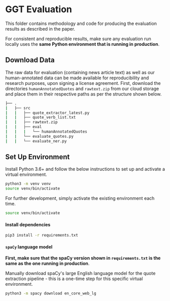 # GGT Evaluation
This folder contains methodology and code for producing the evaluation results as described in the paper.

For consistent and reproducible results, make sure any evaluation run locally uses the **same Python environment that is running in production**.

## Download Data
The raw data for evaluation (containing news article text) as well as our human-annotated data can be made available for reproducibility and research purposes, upon signing a license agreement.
First, download the directories `humanAnnotatedQuotes` and `rawtext.zip` from our cloud storage and place them in their respective paths as per the structure shown below.

```sh
├── .
|   ├── src
|   |   ├── quote_extractor_latest.py
|   |   ├── quote_verb_list.txt
|   |   ├── rawtext.zip
|   |   ├── eval
|   |   |   └── humanAnnotatedQuotes
|   |   └── evaluate_quotes.py
|   |   └── evaluate_ner.py
```

## Set Up Environment
Install Python 3.6+ and follow the below instructions to set up and activate a virtual environment.

```sh
python3 -m venv venv
source venv/bin/activate
```
For further development, simply activate the existing environment each time.
```sh
source venv/bin/activate
```

#### Install dependencies
```sh
pip3 install -r requirements.txt
```

#### `spaCy` language model
**First, make sure that the spaCy version shown in `requirements.txt` is the same as the one running in production**.

Manually download spaCy's large English language model for the quote extraction pipeline - this is a one-time step for this specific virtual environment.
```sh
python3 -m spacy download en_core_web_lg
```
